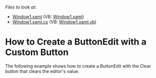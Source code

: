 <!-- default file list -->
*Files to look at*:

* [Window1.xaml](./CS/ButtonEdit_Creating/Window1.xaml) (VB: [Window1.xaml](./VB/ButtonEdit_Creating/Window1.xaml))
* [Window1.xaml.cs](./CS/ButtonEdit_Creating/Window1.xaml.cs) (VB: [Window1.xaml.vb](./VB/ButtonEdit_Creating/Window1.xaml.vb))
<!-- default file list end -->
# How to Create a ButtonEdit with a Custom Button


<p>The following example shows how to create a ButtonEdit with the Clear button that clears the editor's value.</p>

<br/>


